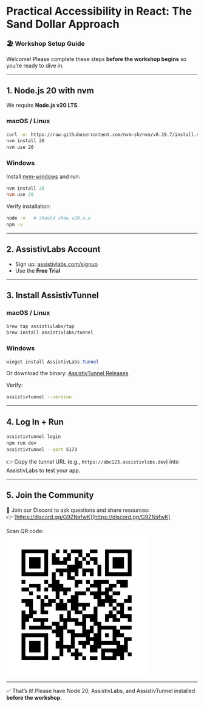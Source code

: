 # Practical Accessibility in React: The Sand Dollar Approach  

### 🏖 Workshop Setup Guide

Welcome! Please complete these steps **before the workshop begins** so you’re ready to dive in.  

---

## 1. Node.js 20 with nvm

We require **Node.js v20 LTS**.

### macOS / Linux

```bash
curl -o- https://raw.githubusercontent.com/nvm-sh/nvm/v0.39.7/install.sh | bash
nvm install 20
nvm use 20
```

### Windows

Install [nvm-windows](https://github.com/coreybutler/nvm-windows) and run:

```powershell
nvm install 20
nvm use 20
```

Verify installation:

```bash
node -v   # should show v20.x.x
npm -v
```

---

## 2. AssistivLabs Account

- Sign up: [assistivlabs.com/signup](https://assistivlabs.com/signup)  
- Use the **Free Trial**  

---

## 3. Install AssistivTunnel

### macOS / Linux

```bash
brew tap assistivlabs/tap
brew install assistivlabs/tunnel
```

### Windows

```powershell
winget install AssistivLabs.Tunnel
```

Or download the binary: [AssistivTunnel Releases](https://github.com/assistivlabs/tunnel/releases)

Verify:

```bash
assistivtunnel --version
```

---

## 4. Log In + Run

```bash
assistivtunnel login
npm run dev
assistivtunnel --port 5173
```

👉 Copy the tunnel URL (e.g., `https://abc123.assistivlabs.dev`) into AssistivLabs to test your app.

---

## 5. Join the Community

💬 Join our Discord to ask questions and share resources:  
👉 [https://discord.gg/G9ZNsfwK](https://discord.gg/G9ZNsfwK)

Scan QR code:  
![Discord QR Code](discord-qr.png)

---

✅ That’s it! Please have Node 20, AssistivLabs, and AssistivTunnel installed **before the workshop**.
